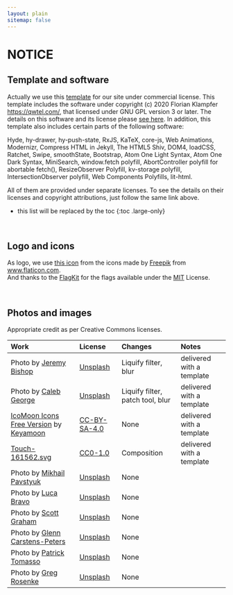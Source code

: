 ```yaml
---
layout: plain
sitemap: false
---
```


# NOTICE



## Template and software 

Actually we use this [template](https://hydejack.com/) for our site under commercial license. This template includes the software  under copyright (c) 2020 Florian Klampfer <https://qwtel.com/>, that licensed under GNU GPL version 3 or later. The details on this software and its license please [see here](https://github.com/hydecorp/hydejack-site/blob/master/NOTICE.md). In addition, this template also includes certain parts of the following software:

Hyde, hy-drawer, hy-push-state, RxJS, KaTeX, core-js, Web Animations, Modernizr, Compress HTML in Jekyll, The HTML5 Shiv, DOM4, loadCSS, Ratchet, Swipe, smoothState, Bootstrap, Atom One Light Syntax, Atom One Dark Syntax, MiniSearch, window.fetch polyfill, AbortController polyfill for abortable fetch(), ResizeObserver Polyfill, kv-storage polyfill, IntersectionObserver polyfill, Web Components Polyfills, lit-html.

All of them are provided under separate licenses. To see the details on their licenses and copyright attributions, just follow the same link above.


* this list will be replaced by the toc
{:toc .large-only}

<br/>

## Logo and icons
As logo, we use [this icon](https://www.flaticon.com/free-icon/payment-method_1019607) from the icons made by <a href="https://www.freepik.com" title="Freepik">Freepik</a> from <a href="https://www.flaticon.com/" title="Flaticon">www.flaticon.com</a>. <br/>
And thanks to the [FlagKit](https://github.com/madebybowtie/FlagKit) for the flags available under the [MIT](https://github.com/madebybowtie/FlagKit/blob/master/LICENSE) License.

<br/>

## Photos and images
Appropriate credit as per Creative Commons licenses.

| Work                                                   | License        | Changes                           | Notes
|:-------------------------------------------------------|:---------------|:----------------------------------|:-
| Photo by [Jeremy Bishop][jb]                           | [Unsplash]     | Liquify filter, blur              | delivered with a template
| Photo by [Caleb George][cg]                            | [Unsplash]     | Liquify filter, patch tool, blur  | delivered with a template
| [IcoMoon Icons Free Version][11] by [Keyamoon][12]     | [CC-BY-SA-4.0] | None                              | delivered with a template
| [Touch-161562.svg][41]                                 | [CC0-1.0]      | Composition                       | delivered with a template
| Photo by [Mikhail Pavstyuk][ap1]                       | [Unsplash]     | None                              | 
| Photo by [Luca Bravo][ap2]                             | [Unsplash]     | None                              | 
| Photo by [Scott Graham][ap3]                           | [Unsplash]     | None                              | 
| Photo by [Glenn Carstens-Peters][ap4]                  | [Unsplash]     | None                              | 
| Photo by [Patrick Tomasso][ap5]                        | [Unsplash]     | None                              | 
| Photo by [Greg Rosenke][ap6]                           | [Unsplash]     | None                              | 

<br/>


[jb]: https://unsplash.com/photos/1braZySlEKA
[cg]: https://unsplash.com/photos/AtvuPUenaeI
[11]: https://icomoon.io/#icons-icomoon
[12]: http://keyamoon.com/
[41]: https://commons.wikimedia.org/wiki/File:Touch-161562.svg
[ap1]: https://unsplash.com/@pavstyuk?utm_source=unsplash&utm_medium=referral&utm_content=creditCopyText
[ap2]: https://unsplash.com/@lucabravo?utm_source=unsplash&utm_medium=referral&utm_content=creditCopyText
[ap3]: https://unsplash.com/@homajob?utm_source=unsplash&utm_medium=referral&utm_content=creditCopyText
[ap4]: https://unsplash.com/@glenncarstenspeters?utm_source=unsplash&utm_medium=referral&utm_content=creditCopyText
[ap5]: https://unsplash.com/@impatrickt?utm_source=unsplash&utm_medium=referral&utm_content=creditCopyText
[ap6]: https://unsplash.com/@greg_rosenke?utm_source=unsplash&utm_medium=referral&utm_content=creditCopyText





[W3C-20150513]: licenses/W3C-20150513.md
[CC-BY-SA-4.0]: https://creativecommons.org/licenses/by-sa/4.0/
[CC-BY-SA-3.0]: https://creativecommons.org/licenses/by-sa/3.0/
[CC0-1.0]: https://creativecommons.org/publicdomain/zero/1.0/deed.en
[Unsplash]: https://unsplash.com/license

